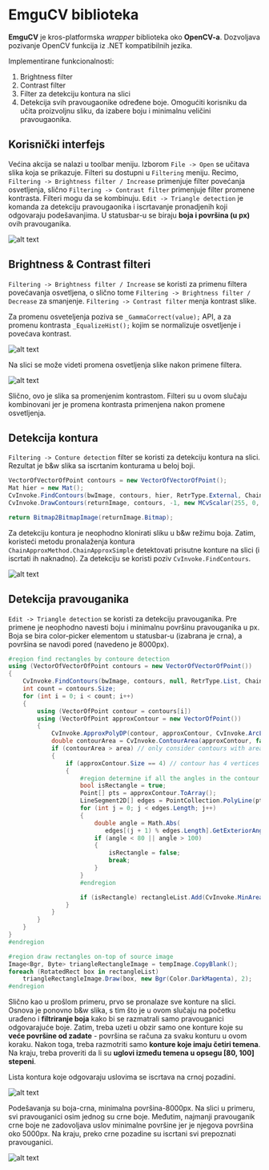 # EmguCV biblioteka

**EmguCV** je kros-platformska *wrapper* biblioteka oko **OpenCV-a**. Dozvoljava pozivanje OpenCV funkcija iz .NET kompatibilnih jezika.

Implementirane funkcionalnosti:
1) Brightness filter
2) Contrast filter
3) Filter za detekciju kontura na slici
4) Detekcija svih pravougaonike određene boje. Omogućiti korisniku da učita proizvoljnu sliku, da izabere boju i minimalnu veličini pravougaonika.

## Korisnički interfejs

Većina akcija se nalazi u toolbar meniju. Izborom `File -> Open` se učitava slika koja se prikazuje. Filteri su dostupni u `Filtering` meniju. Recimo, `Filtering -> Brightness filter / Increase` primenjuje filter povećanja osvetljenja, slično `Filtering -> Contrast filter` primenjuje filter promene kontrasta. Filteri mogu da se kombinuju. `Edit -> Triangle detection` je komanda za detekciju pravougaonika i iscrtavanje pronadjenih koji odgovaraju podešavanjima. U statusbar-u se biraju **boja i površina (u px)** ovih pravouganika.

![alt text][screenshot-none]

[screenshot-none]: meta/screenshot-none.png

## Brightness & Contrast filteri

`Filtering -> Brightness filter / Increase` se koristi za primenu filtera povećavanja osvetljena, o slično tome `Filtering -> Brightness filter / Decrease` za smanjenje. `Filtering -> Contrast filter` menja kontrast slike.

Za promenu osveteljenja poziva se `_GammaCorrect(value);` API, a za promenu kontrasta `_EqualizeHist();` kojim se normalizuje osvetljenje i povećava kontrast.

![alt text][screenshot-brightness]

[screenshot-brightness]: meta/screenshot-brightness.png

Na slici se može videti promena osvetljenja slike nakon primene filtera.

![alt text][screenshot-contrast]

[screenshot-contrast]: meta/screenshot-contrast.png

Slično, ovo je slika sa promenjenim kontrastom. Filteri su u ovom slučaju kombinovani jer je promena kontrasta primenjena nakon promene osvetljenja.

## Detekcija kontura

`Filtering -> Conture detection` filter se koristi za detekciju kontura na slici. Rezultat je b&w slika sa iscrtanim konturama u beloj boji.

```c#
VectorOfVectorOfPoint contours = new VectorOfVectorOfPoint();
Mat hier = new Mat();
CvInvoke.FindContours(bwImage, contours, hier, RetrType.External, ChainApproxMethod.ChainApproxSimple);
CvInvoke.DrawContours(returnImage, contours, -1, new MCvScalar(255, 0, 0));

return Bitmap2BitmapImage(returnImage.Bitmap);
```

Za detekciju kontura je neophodno klonirati sliku u b&w režimu boja. Zatim, koristeći metodu pronalaženja kontura `ChainApproxMethod.ChainApproxSimple` detektovati prisutne konture na slici (i iscrtati ih naknadno). Za detekciju se koristi poziv `CvInvoke.FindContours`.

![alt text][screenshot-conture]

[screenshot-conture]: meta/screenshot-conture.png

## Detekcija pravouganika

`Edit -> Triangle detection` se koristi za detekciju pravouganika. Pre primene je neophodno navesti boju i minimalnu površinu pravouganika u px. Boja se bira color-picker elementom u statusbar-u (izabrana je crna), a površina se navodi pored (navedeno je 8000px).

```c#
#region find rectangles by contoure detection
using (VectorOfVectorOfPoint contours = new VectorOfVectorOfPoint())
{
    CvInvoke.FindContours(bwImage, contours, null, RetrType.List, ChainApproxMethod.ChainApproxSimple);
    int count = contours.Size;
    for (int i = 0; i < count; i++)
    {
        using (VectorOfPoint contour = contours[i])
        using (VectorOfPoint approxContour = new VectorOfPoint())
        {
            CvInvoke.ApproxPolyDP(contour, approxContour, CvInvoke.ArcLength(contour, true) * 0.05, true);
            double contourArea = CvInvoke.ContourArea(approxContour, false);
            if (contourArea > area) // only consider contours with area greater than "area"
            {
                if (approxContour.Size == 4) // contour has 4 vertices
                {
                    #region determine if all the angles in the contour are within [80, 100] degree
                    bool isRectangle = true;
                    Point[] pts = approxContour.ToArray();
                    LineSegment2D[] edges = PointCollection.PolyLine(pts, true);
                    for (int j = 0; j < edges.Length; j++)
                    {
                        double angle = Math.Abs(
                           edges[(j + 1) % edges.Length].GetExteriorAngleDegree(edges[j]));
                        if (angle < 80 || angle > 100)
                        {
                            isRectangle = false;
                            break;
                        }
                    }
                    #endregion

                    if (isRectangle) rectangleList.Add(CvInvoke.MinAreaRect(approxContour));
                }
            }
        }
    }
}
#endregion

#region draw rectangles on-top of source image
Image<Bgr, Byte> triangleRectangleImage = tempImage.CopyBlank();
foreach (RotatedRect box in rectangleList)
    triangleRectangleImage.Draw(box, new Bgr(Color.DarkMagenta), 2);
#endregion
```

Slično kao u prošlom primeru, prvo se pronalaze sve konture na slici. Osnova je ponovno b&w slika, s tim što je u ovom slučaju na početku urađeno i **filtriranje boja** kako bi se razmatrali samo pravouganici odgovarajuće boje. Zatim, treba uzeti u obzir samo one konture koje su **veće površine od zadate** - površina se računa za svaku konturu u ovom koraku. Nakon toga, treba razmotriti samo **konture koje imaju četiri temena**. Na kraju, treba proveriti da li su **uglovi između temena u opsegu [80, 100] stepeni**.

Lista kontura koje odgovaraju uslovima se iscrtava na crnoj pozadini.

![alt text][screenshot-triangles]

[screenshot-triangles]: meta/screenshot-triangles.png

Podešavanja su boja-crna, minimalna površina-8000px. Na slici u primeru, svi pravouganici osim jednog su crne boje. Međutim, najmanji pravouganik crne boje ne zadovoljava uslov minimalne površine jer je njegova površina oko 5000px. Na kraju, preko crne pozadine su iscrtani svi prepoznati pravouganici.

![alt text][screenshot-triangles-result]

[screenshot-triangles-result]: meta/screenshot-triangles-result.png

